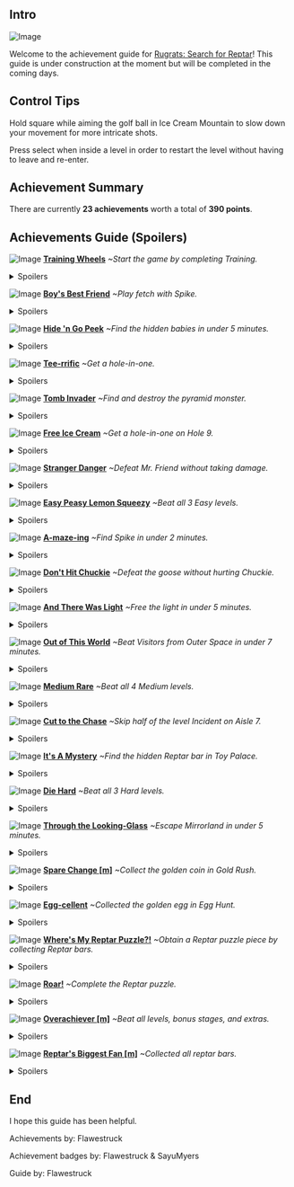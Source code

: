 ## Intro
![Image](https://retroachievements.org/Images/037013.png)

Welcome to the achievement guide for [Rugrats: Search for Reptar](https://retroachievements.org/game/826)! This guide is under construction at the moment but will be completed in the coming days.
## Control Tips

Hold square while aiming the golf ball in Ice Cream Mountain to slow down your movement for more intricate shots.

Press select when inside a level in order to restart the level without having to leave and re-enter.

## Achievement Summary

There are currently **23 achievements** worth a total of **390 points**.

## Achievements Guide (Spoilers)

![Image](https://s3-eu-west-1.amazonaws.com/i.retroachievements.org/Badge/136841.png) **[Training Wheels](https://retroachievements.org/achievement/124410)** _~Start the game by completing Training._

<details><summary>Spoilers</summary>There are two ways to start the game: the normal [Start Game] way and by entering [Training] then proceeding through the door marked exit.</details>

![Image](https://s3-eu-west-1.amazonaws.com/i.retroachievements.org/Badge/136842.png) **[Boy's Best Friend](https://retroachievements.org/achievement/124410)** _~Play fetch with Spike._

<details><summary>Spoilers</summary>Spike can be found out in the backyard in Pickle's Home. Various toys and items are scattered about. There are three different items that Spike will retrieve if thrown: the yellow ball, the stick, and the bone.</details>

![Image](https://s3-eu-west-1.amazonaws.com/i.retroachievements.org/Badge/136843.png) **[Hide 'n Go Peek](https://retroachievements.org/achievement/124410)** _~Find the hidden babies in under 5 minutes._

<details><summary>Spoilers</summary></details>

![Image](https://s3-eu-west-1.amazonaws.com/i.retroachievements.org/Badge/136844.png) **[Tee-rrific](https://retroachievements.org/achievement/124410)** _~Get a hole-in-one._

<details><summary>Spoilers</summary>There are five holes that a hole-in-one can be gotten on: Hole 1, Hole 2, Hole 3, Hole 6, and Hole 9. Hole 1 is the easiest as it's a straight shot that requires only about 80% power.</details>

![Image](https://s3-eu-west-1.amazonaws.com/i.retroachievements.org/Badge/136845.png) **[Tomb Invader](https://retroachievements.org/achievement/124410)** _~Find and destroy the pyramid monster._

<details><summary>Spoilers</summary>In the level Ice Cream Mountain on Hole 8 is a pyramid. If you go around the side you'll find a doorway you can enter. Keep left (directions coming soon) and you'll eventually hear a mechanical sound. In a small lit room is a mummy version of Mr. Friend. He will follow you. Try to lead him back out of the pyramid and he'll meet his demise.</details>

![Image](https://s3-eu-west-1.amazonaws.com/i.retroachievements.org/Badge/136846.png) **[Free Ice Cream](https://retroachievements.org/achievement/124410)** _~Get a hole-in-one on Hole 9._

<details><summary>Spoilers</summary>(video tutorial coming soon) Mainly annoying due to the finicky nature of how hard the golf ball is actually hit, the hills, and the fact that you have to replay through the entire course if you mess up. On occasion it seems a full-powered swing slightly off-centered towards the right will land you a hole-in-one.</details>

![Image](https://s3-eu-west-1.amazonaws.com/i.retroachievements.org/Badge/136866.png) **[Stranger Danger](https://retroachievements.org/achievement/124410)** _~Defeat Mr. Friend without taking damage._

<details><summary>Spoilers</summary>Honestly this is the most difficult achievement out of the set. Originally I wasn't going to implement it but there is a technique.

The first stage of the fight is easy, just do as the game suggests and knock out the first Mr. Friend with cans lying around (avoid using balls - they bounce back and can damage you).

The second stage throws you against 3 of the freaky clowns. Sometimes one or two of the Mr. Friends is freakishly fast. Now for the fun part. You'll notice they're somewhat invincible to having stuff tossed at them. The game recommends you kick them but don't do that as sometimes the kick is delayed and they'll get a hit on you.

First you'll want to take out one of the Friends with cans; focus on one of the fast ones if able. Once the first one is down, cans are no longer useful. I found that jumping at them with well-timed jumps will allow you to bowl them over without getting hurt. Take out your second one with this tactic. The last one is trickier. By this point I had trouble getting a good timed jump. It seemed like no matter what I kept getting hit. There is a box out in the open near the stairs that you can climb onto. Once you're on top of that box, Mr. Friend can't climb up since you're in the way and he can't hurt you because you're too high. Simply jump down onto his head and he'll get knocked back. Repeat until you explode the last clown to bits. (You may be able to use the box technique from the get-go.)</details>

![Image](https://s3-eu-west-1.amazonaws.com/i.retroachievements.org/Badge/136847.png) **[Easy Peasy Lemon Squeezy](https://retroachievements.org/achievement/124410)** _~Beat all 3 Easy levels._

<details><summary>Spoilers</summary>The three easy levels required for this achievement are Ice Cream Mountain, Chuckie's Glasses, and Mysterious Mr. Friend. You do not need to get the puzzle pieces from the levels for the achievement to work so don't worry if you skipped any of these and came back to them later after already gathering 12 puzzle pieces.</details>

![Image](https://s3-eu-west-1.amazonaws.com/i.retroachievements.org/Badge/136867.png) **[A-maze-ing](https://retroachievements.org/achievement/124410)** _~Find Spike in under 2 minutes._

<details><summary>Spoilers</summary>If you're having trouble navigating the hedge maze in Grandpa's Teeth, take a close look at the hedges. There are faint arrows pointing in the direction you need to go. (more details on path through coming soon)</details>

![Image](https://s3-eu-west-1.amazonaws.com/i.retroachievements.org/Badge/136848.png) **[Don't Hit Chuckie](https://retroachievements.org/achievement/124410)** _~Defeat the goose without hurting Chuckie._

<details><summary>Spoilers</summary></details>

![Image](https://s3-eu-west-1.amazonaws.com/i.retroachievements.org/Badge/136849.png) **[And There Was Light](https://retroachievements.org/achievement/124410)** _~Free the light in under 5 minutes._

<details><summary>Spoilers</summary></details>

![Image](https://s3-eu-west-1.amazonaws.com/i.retroachievements.org/Badge/136850.png) **[Out of This World](https://retroachievements.org/achievement/124410)** _~Beat Visitors from Outer Space in under 7 minutes._

<details><summary>Spoilers</summary></details>

![Image](https://s3-eu-west-1.amazonaws.com/i.retroachievements.org/Badge/136851.png) **[Medium Rare](https://retroachievements.org/achievement/124410)** _~Beat all 4 Medium levels._

<details><summary>Spoilers</summary>The four medium levels required for this achievement are Grandpa's Teeth, Circus Angelicus, Let There Be Light, and Visitors from Outer Space. You do not need to get the puzzle pieces from the levels for the achievement to work so don't worry if you skipped any of these and came back to them later after already gathering 12 puzzle pieces.</details>

![Image](https://s3-eu-west-1.amazonaws.com/i.retroachievements.org/Badge/136852.png) **[Cut to the Chase](https://retroachievements.org/achievement/124410)** _~Skip half of the level Incident on Aisle 7._

<details><summary>Spoilers</summary></details>

![Image](https://s3-eu-west-1.amazonaws.com/i.retroachievements.org/Badge/136853.png) **[It's A Mystery](https://retroachievements.org/achievement/124410)** _~Find the hidden Reptar bar in Toy Palace._

<details><summary>Spoilers</summary>Usually you'd avoid the Mystery boxes that explode and hurt you when you climb on them. However, underneath one of them is a Reptar bar.</details>

![Image](https://s3-eu-west-1.amazonaws.com/i.retroachievements.org/Badge/136854.png) **[Die Hard](https://retroachievements.org/achievement/124410)** _~Beat all 3 Hard levels._

<details><summary>Spoilers</summary>The three hard levels required for this achievement are Toy Palace, 7 Voyages of Cynthia, and Incident on Aisle 7. You do not need to get the puzzle pieces from the levels for the achievement to work so don't worry if you skipped any of these and came back to them later after already gathering 12 puzzle pieces.</details>

![Image](https://s3-eu-west-1.amazonaws.com/i.retroachievements.org/Badge/136855.png) **[Through the Looking-Glass](https://retroachievements.org/achievement/124410)** _~Escape Mirrorland in under 5 minutes._

<details><summary>Spoilers</summary></details>

![Image](https://s3-eu-west-1.amazonaws.com/i.retroachievements.org/Badge/136856.png) **[Spare Change [m]](https://retroachievements.org/achievement/124410)** _~Collect the golden coin in Gold Rush._

<details><summary>Spoilers</summary></details>

![Image](https://s3-eu-west-1.amazonaws.com/i.retroachievements.org/Badge/136857.png) **[Egg-cellent](https://retroachievements.org/achievement/124410)** _~Collected the golden egg in Egg Hunt._

<details><summary>Spoilers</summary></details>

![Image](https://s3-eu-west-1.amazonaws.com/i.retroachievements.org/Badge/136858.png) **[Where's My Reptar Puzzle?!](https://retroachievements.org/achievement/124410)** _~Obtain a Reptar puzzle piece by collecting Reptar bars._

<details><summary>Spoilers</summary></details>

![Image](https://s3-eu-west-1.amazonaws.com/i.retroachievements.org/Badge/136859.png) **[Roar!](https://retroachievements.org/achievement/124410)** _~Complete the Reptar puzzle._

<details><summary>Spoilers</summary>You don't have to place puzzle pieces as you gather them but you will need to place all pieces in order to unlock this achievement.</details>

![Image](https://s3-eu-west-1.amazonaws.com/i.retroachievements.org/Badge/136860.png) **[Overachiever [m]](https://retroachievements.org/achievement/124410)** _~Beat all levels, bonus stages, and extras._

<details><summary>Spoilers</summary>

Levels:
*
*
*
*
*
*
*
</details>

![Image](https://s3-eu-west-1.amazonaws.com/i.retroachievements.org/Badge/136861.png) **[Reptar's Biggest Fan [m]](https://retroachievements.org/achievement/124410)** _~Collected all reptar bars._

<details><summary>Spoilers</summary>

**You must start the game via Training (see Training Wheels achievement) and collect the Reptar Bars there in order to complete this achievement**. There are 112 total Reptar Bars that can be collected. (Note: There may be more but thorough searching through game play, videos, walkthroughs, etc. doesn't seem to reveal more than 112.) All Reptar Bars can be found normally within the levels unless otherwise noted. Some levels have missable bars. The locations are as follows:

* Training [m] (6)
* Pickle's Home (6)
* Egg Hunt (4) `Collecting all the eggs in the required time earns you (3) Reptar Bars. Collecting the golden egg earns you (1) Reptar bar.`
* Chuckie's Glasses (7)
* Ice Cream Mountain (14) `Holes 1, 2, 3, 6, and 9 can be completed with a par of 1 thus earning you a Reptar Bar for a total of (5).`
* No More Cookies [m] (5) `Beat the bonus without losing to earn (3) Reptar Bars.`
* The Mysterious Mr. Friend (3)
* Cookie Race [m] (4) `Collect all cookies and beat Angelica to win (4) Reptar Bars. If you beat the level without collecting all cookies, you will only receive (2) Reptar Bars and cannot get the other (2) upon reentry.`
* Mirrorland (5)
* Circus Angelicus (2)
* Grandpa's Teeth (7)
* Touchdown Tommy [m] (5) `Beat the bonus without losing to earn (3) Reptar Bars.`
* Visitors from Outer Space (7)
* Let There Be Light (7)
* Gold Rush [m] (4) `Collecting all the coins in the required time earns you (3) Reptar Bars. Collecting the golden coin earns you (1) Reptar bar.`
* 7 Voyages of Cynthia (7)
* Toy Palace (7) `There is a Reptar Bar hidden in a unique place (see It's A Mystery achievement).`
* Incident on Aisle 7 (7)
</details>

## End
I hope this guide has been helpful.

Achievements by: Flawestruck

Achievement badges by: Flawestruck & SayuMyers

Guide by: Flawestruck